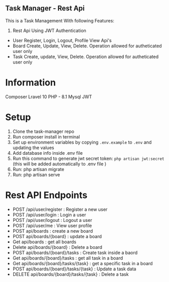 ## Task Manager - Rest Api
This is a Task Management With following Features:
1. Rest Api Using JWT Authentication
 - User Register, Login, Logout, Profile View Api's  
 - Board Create, Update, View, Delete. Operation allowed for autheticated user only 
 - Task Create, update, View, Delete.  Operation allowed for autheticated user only

# Information
 Composer
 Lravel 10
 PHP - 8.1
 Mysql
 JWT

# Setup
1. Clone the task-manager repo
2. Run composer install in terminal
3. Set up environment variables by copying `.env.example` to `.env` and updating the values
4. Add database info inside .env file
5. Run this command to generate jwt secret token: `php artisan jwt:secret `(this will be added automatically to .env file )
5. Run: php artisan migrate
6. Run: php artisan serve

#  Rest API Endpoints
- POST /api/user/register : Register a new user
- POST /api/user/login : Login a user
- POST /api/user/logout : Logout a user
- POST /api/user/me : View user profile
- POST api/boards : create a new board
- POST api/boards/{board} : update a board
- Get api/boards : get all boards
- Delete api/boards/{board} : Delete a board
- POST api/boards/{board}/tasks : Create task inside a baord
- Get api/boards/{board}/tasks : get all task in a board
- Get api/boards/{board}/tasks/{task} : get a specific task in a board 
- POST api/boards/{board}/tasks/{task} : Update a task data
- DELETE api/boards/{board}/tasks/{task} : Delete a task
